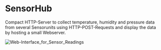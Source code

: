 # SensorHub

Compact HTTP-Server to collect temperature, humidity and pressure data from several Sensorunits using HTTP-POST-Requests and display the data by hosting a small Webserver.

![Web-Interface_for_Sensor_Readings](https://github.com/jzimme14/SensorHub/images/Web-Interface_for_Sensor_Readings.png)
